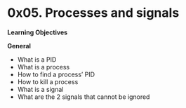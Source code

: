 # 0x05. Processes and signals
 
**Learning Objectives**

**General**

- What is a PID
- What is a process
- How to find a process’ PID
- How to kill a process
- What is a signal
- What are the 2 signals that cannot be ignored
